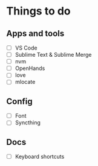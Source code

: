 # Things to do

## Apps and tools

- [ ] VS Code
- [ ] Sublime Text & Sublime Merge
- [ ] nvm
- [ ] OpenHands
- [ ] love
- [ ] mlocate

## Config

- [ ] Font
- [ ] Syncthing

## Docs

- [ ] Keyboard shortcuts
